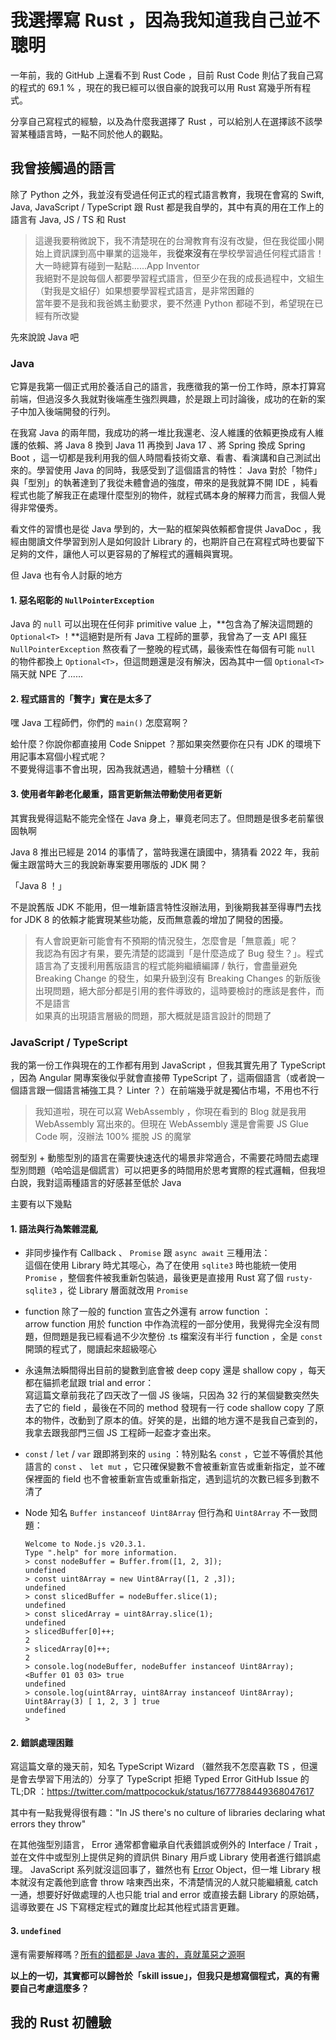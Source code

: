 # 我選擇寫 Rust ，因為我知道我自己並不聰明

一年前，我的 GitHub 上還看不到 Rust Code ，目前 Rust Code 則佔了我自己寫的程式的 69.1 % ，現在的我已經可以很自豪的說我可以用 Rust 寫幾乎所有程式。

分享自己寫程式的經驗，以及為什麼我選擇了 Rust ，可以給別人在選擇該不該學習某種語言時，一點不同於他人的觀點。

## 我曾接觸過的語言

除了 Python 之外，我並沒有受過任何正式的程式語言教育，我現在會寫的 Swift, Java, JavaScript / TypeScript 跟 Rust 都是我自學的，其中有真的用在工作上的語言有 Java, JS / TS 和 Rust

> 這邊我要稍微說下，我不清楚現在的台灣教育有沒有改變，但在我從國小開始上資訊課到高中畢業的這幾年，我**從來沒有**在學校學習過任何程式語言！  
> 大一時總算有碰到一點點......App Inventor  
> 我絕對不是說每個人都要學習程式語言，但至少在我的成長過程中，文組生（對我是文組仔）如果想要學習程式語言，是非常困難的  
> 當年要不是我和我爸媽主動要求，要不然連 Python 都碰不到，希望現在已經有所改變

先來說說 Java 吧

### Java

它算是我第一個正式用於養活自己的語言，我應徵我的第一份工作時，原本打算寫前端，但過沒多久我就對後端產生強烈興趣，於是跟上司討論後，成功的在新的案子中加入後端開發的行列。

在我寫 Java 的兩年間，我成功的將一堆比我還老、沒人維護的依賴更換成有人維護的依賴、將 Java 8 換到 Java 11 再換到 Java 17 、將 Spring 換成 Spring Boot ，這一切都是我利用我的個人時間看技術文章、看書、看演講和自己測試出來的。學習使用 Java 的同時，我感受到了這個語言的特性： Java 對於「物件」與「型別」的執著達到了我從未體會過的強度，帶來的是我就算不開 IDE ，純看程式也能了解我正在處理什麼型別的物件，就程式碼本身的解釋力而言，我個人覺得非常優秀。

看文件的習慣也是從 Java 學到的，大一點的框架與依賴都會提供 JavaDoc ，我經由閱讀文件學習到別人是如何設計 Library 的，也期許自己在寫程式時也要留下足夠的文件，讓他人可以更容易的了解程式的邏輯與實現。

但 Java 也有令人討厭的地方

#### 1. 惡名昭彰的 `NullPointerException`

Java 的 `null` 可以出現在任何非 primitive value 上，**包含為了解決這問題的 `Optional<T>` ！**這絕對是所有 Java 工程師的噩夢，我曾為了一支 API 瘋狂 `NullPointerException` 熬夜看了一整晚的程式碼，最後索性在每個有可能 `null` 的物件都換上 `Optional<T>`，但這問題還是沒有解決，因為其中一個 `Optional<T>` 隔天就 NPE 了......

#### 2. 程式語言的「贅字」實在是太多了

嘿 Java 工程師們，你們的 `main()` 怎麼寫啊？

蛤什麼？你說你都直接用 Code Snippet ？那如果突然要你在只有 JDK 的環境下用記事本寫個小程式呢？  
不要覺得這事不會出現，因為我就遇過，體驗十分糟糕（（

#### 3. 使用者年齡老化嚴重，語言更新無法帶動使用者更新

其實我覺得這點不能完全怪在 Java 身上，畢竟老同志了。但問題是很多老前輩很固執啊

Java 8 推出已經是 2014 的事情了，當時我還在讀國中，猜猜看 2022 年，我前僱主跟當時大三的我說新專案要用哪版的 JDK 開？

「Java 8 ！」

不是說舊版 JDK 不能用，但一堆新語言特性沒辦法用，到後期我甚至得專門去找 for JDK 8 的依賴才能實現某些功能，反而無意義的增加了開發的困擾。

> 有人會說更新可能會有不預期的情況發生，怎麼會是「無意義」呢？  
> 我認為有因才有果，要先清楚的認識到「是什麼造成了 Bug 發生？」。程式語言為了支援利用舊版語言的程式能夠繼續編譯 / 執行，會盡量避免 Breaking Change 的發生，如果升級到沒有 Breaking Changes 的新版後出現問題，絕大部分都是引用的套件導致的，這時要檢討的應該是套件，而不是語言  
> 如果真的出現語言層級的問題，那大概就是語言設計的問題了

### JavaScript / TypeScript

我的第一份工作與現在的工作都有用到 JavaScript ，但我其實先用了 TypeScript ，因為 Angular 開專案後似乎就會直接帶 TypeScript 了，這兩個語言（或者說一個語言跟一個語言補強工具？ Linter ？）在前端幾乎就是獨佔市場，不用也不行

> 我知道啦，現在可以寫 WebAssembly ，你現在看到的 Blog 就是我用 WebAssembly 寫出來的。但現在 WebAssembly 還是會需要 JS Glue Code 啊，沒辦法 100% 擺脫 JS 的魔掌

弱型別 + 動態型別的語言在需要快速迭代的場景非常適合，不需要花時間去處理型別問題（哈哈這是個謊言）可以把更多的時間用於思考實際的程式邏輯，但我坦白說，我對這兩種語言的好感甚至低於 Java

主要有以下幾點

#### 1. 語法與行為繁雜混亂

-   非同步操作有 Callback 、 `Promise` 跟 `async await` 三種用法：  
    這個在使用 Library 時尤其噁心，為了在使用 `sqlite3` 時也能統一使用 `Promise` ，整個套件被我重新包裝過，最後更是直接用 Rust 寫了個 `rusty-sqlite3` ，從 Library 層面就改用 `Promise`

-   function 除了一般的 function 宣告之外還有 arrow function ：  
    arrow function 用於 function 中作為流程的一部分使用，我覺得完全沒有問題，但問題是我已經看過不少次整份 .ts 檔案沒有半行 function ，全是 `const` 開頭的程式了，閱讀起來超級噁心

-   永遠無法瞬間得出目前的變數到底會被 deep copy 還是 shallow copy ，每天都在貓抓老鼠跟 trial and error：  
    寫這篇文章前我花了四天改了一個 JS 後端，只因為 32 行的某個變數突然失去了它的 field ，最後在不同的 method 發現有一行 code shallow copy 了原本的物件，改動到了原本的值。好笑的是，出錯的地方還不是我自己查到的，我拿去跟我部門三個 JS 工程師一起查才查出來。

-   `const` / `let` / `var` 跟即將到來的 `using` ：特別點名 `const` ，它並不等價於其他語言的 `const` 、 `let mut` ，它只確保變數不會被重新宣告或重新指定，並不確保裡面的 field 也不會被重新宣告或重新指定，遇到這坑的次數已經多到數不清了

-   Node 知名 `Buffer instanceof Uint8Array` 但行為和 `Uint8Array` 不一致問題：

    ```
    Welcome to Node.js v20.3.1.
    Type ".help" for more information.
    > const nodeBuffer = Buffer.from([1, 2, 3]);
    undefined
    > const uint8Array = new Uint8Array([1, 2 ,3]);
    undefined
    > const slicedBuffer = nodeBuffer.slice(1);
    undefined
    > const slicedArray = uint8Array.slice(1);
    undefined
    > slicedBuffer[0]++;
    2
    > slicedArray[0]++;
    2
    > console.log(nodeBuffer, nodeBuffer instanceof Uint8Array);
    <Buffer 01 03 03> true
    undefined
    > console.log(uint8Array, uint8Array instanceof Uint8Array);
    Uint8Array(3) [ 1, 2, 3 ] true
    undefined
    >
    ```

#### 2. 錯誤處理困難

寫這篇文章的幾天前，知名 TypeScript Wizard （雖然我不怎麼喜歡 TS ，但還是會去學習下用法的）分享了 TypeScript 拒絕 Typed Error GitHub Issue 的 TL;DR ：https://twitter.com/mattpocockuk/status/1677788449368047617

其中有一點我覺得很有趣："In JS there's no culture of libraries declaring what errors they throw"

在其他強型別語言， Error 通常都會繼承自代表錯誤或例外的 Interface / Trait ，並在文件中或型別上提供足夠的資訊供 Binary 用戶或 Library 使用者進行錯誤處理。 JavaScript 系列就沒這回事了，雖然也有 [Error](https://developer.mozilla.org/en-US/docs/Web/JavaScript/Reference/Global_Objects/Error) Object，但一堆 Library 根本就沒有定義他到底會 throw 啥東西出來，不清楚情況的人就只能繼續亂 catch 一通，想要好好做處理的人也只能 trial and error 或直接去翻 Library 的原始碼，這導致要在 JS 下寫穩定程式的難度比起其他程式語言更難。

#### 3. `undefined`

還有需要解釋嗎？[所有的錯都是 Java 害的，真就萬惡之源啊](https://twitter.com/BrendanEich/status/1271998084642246657?s=20)

**以上的一切，其實都可以歸咎於「skill issue」，但我只是想寫個程式，真的有需要自己考慮這麼多？**

## 我的 Rust 初體驗
